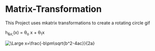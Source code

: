 # Matrix-Transformation

This Project uses mkatrix transformations to create a rotating circle gif

   h<sub>&x;</sub>(x) = &theta;<sub>o</sub> x + &theta;<sub>1</sub>x
   
   <img src="https://latex.codecogs.com/svg.latex?\Large&space;x=\frac{-b\pm\sqrt{b^2-4ac}}{2a}" title="\Large x=\frac{-b\pm\sqrt{b^2-4ac}}{2a}" color="white"/>
   
